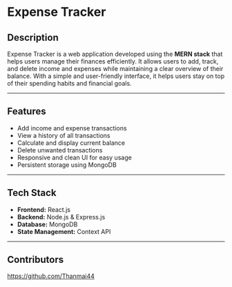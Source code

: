 # Expense Tracker  

## Description  
Expense Tracker is a web application developed using the **MERN stack** that helps users manage their finances efficiently. It allows users to add, track, and delete income and expenses while maintaining a clear overview of their balance. With a simple and user-friendly interface, it helps users stay on top of their spending habits and financial goals.  

---

## Features  
- Add income and expense transactions  
- View a history of all transactions  
- Calculate and display current balance  
- Delete unwanted transactions  
- Responsive and clean UI for easy usage  
- Persistent storage using MongoDB  

---

## Tech Stack  
- **Frontend:** React.js  
- **Backend:** Node.js & Express.js  
- **Database:** MongoDB  
- **State Management:** Context API

---

## Contributors
https://github.com/Thanmai44
